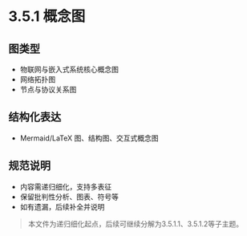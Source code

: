 # 3.5.1 概念图

## 图类型

- 物联网与嵌入式系统核心概念图
- 网络拓扑图
- 节点与协议关系图

## 结构化表达

- Mermaid/LaTeX 图、结构图、交互式概念图

## 规范说明

- 内容需递归细化，支持多表征
- 保留批判性分析、图表、符号等
- 如有遗漏，后续补全并说明

> 本文件为递归细化起点，后续可继续分解为3.5.1.1、3.5.1.2等子主题。
